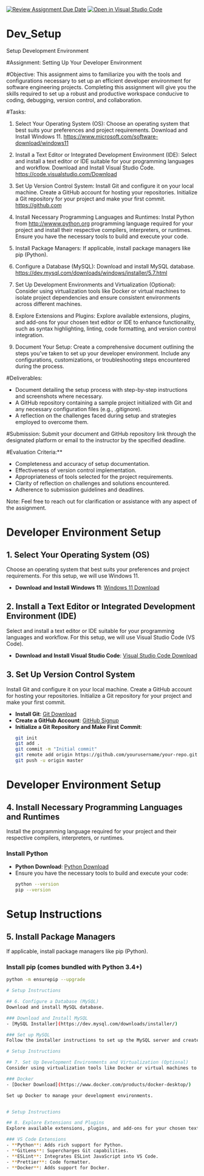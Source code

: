 [![Review Assignment Due Date](https://classroom.github.com/assets/deadline-readme-button-24ddc0f5d75046c5622901739e7c5dd533143b0c8e959d652212380cedb1ea36.svg)](https://classroom.github.com/a/vbnbTt5m)
[![Open in Visual Studio Code](https://classroom.github.com/assets/open-in-vscode-718a45dd9cf7e7f842a935f5ebbe5719a5e09af4491e668f4dbf3b35d5cca122.svg)](https://classroom.github.com/online_ide?assignment_repo_id=15231209&assignment_repo_type=AssignmentRepo)
# Dev_Setup
Setup Development Environment

#Assignment: Setting Up Your Developer Environment

#Objective:
This assignment aims to familiarize you with the tools and configurations necessary to set up an efficient developer environment for software engineering projects. Completing this assignment will give you the skills required to set up a robust and productive workspace conducive to coding, debugging, version control, and collaboration.

#Tasks:

1. Select Your Operating System (OS):
   Choose an operating system that best suits your preferences and project requirements. Download and Install Windows 11. https://www.microsoft.com/software-download/windows11

2. Install a Text Editor or Integrated Development Environment (IDE):
   Select and install a text editor or IDE suitable for your programming languages and workflow. Download and Install Visual Studio Code. https://code.visualstudio.com/Download
3. Set Up Version Control System:
   Install Git and configure it on your local machine. Create a GitHub account for hosting your repositories. Initialize a Git repository for your project and make your first commit. https://github.com

4. Install Necessary Programming Languages and Runtimes:
  Instal Python from http://wwww.python.org programming language required for your project and install their respective compilers, interpreters, or runtimes. Ensure you have the necessary tools to build and execute your code.

5. Install Package Managers:
   If applicable, install package managers like pip (Python).

6. Configure a Database (MySQL):
   Download and install MySQL database. https://dev.mysql.com/downloads/windows/installer/5.7.html

7. Set Up Development Environments and Virtualization (Optional):
   Consider using virtualization tools like Docker or virtual machines to isolate project dependencies and ensure consistent environments across different machines.

8. Explore Extensions and Plugins:
   Explore available extensions, plugins, and add-ons for your chosen text editor or IDE to enhance functionality, such as syntax highlighting, linting, code formatting, and version control integration.

9. Document Your Setup:
    Create a comprehensive document outlining the steps you've taken to set up your developer environment. Include any configurations, customizations, or troubleshooting steps encountered during the process. 

#Deliverables:
- Document detailing the setup process with step-by-step instructions and screenshots where necessary.
- A GitHub repository containing a sample project initialized with Git and any necessary configuration files (e.g., .gitignore).
- A reflection on the challenges faced during setup and strategies employed to overcome them.

#Submission:
Submit your document and GitHub repository link through the designated platform or email to the instructor by the specified deadline.

#Evaluation Criteria:**
- Completeness and accuracy of setup documentation.
- Effectiveness of version control implementation.
- Appropriateness of tools selected for the project requirements.
- Clarity of reflection on challenges and solutions encountered.
- Adherence to submission guidelines and deadlines.

Note: Feel free to reach out for clarification or assistance with any aspect of the assignment.


# Developer Environment Setup

## 1. Select Your Operating System (OS)
Choose an operating system that best suits your preferences and project requirements. For this setup, we will use Windows 11.

- **Download and Install Windows 11**: 
  [Windows 11 Download](https://www.microsoft.com/software-download/windows11)

## 2. Install a Text Editor or Integrated Development Environment (IDE)
Select and install a text editor or IDE suitable for your programming languages and workflow. For this setup, we will use Visual Studio Code (VS Code).

- **Download and Install Visual Studio Code**:
  [Visual Studio Code Download](https://code.visualstudio.com/Download)

## 3. Set Up Version Control System
Install Git and configure it on your local machine. Create a GitHub account for hosting your repositories. Initialize a Git repository for your project and make your first commit.

- **Install Git**:
  [Git Download](https://git-scm.com/downloads)
- **Create a GitHub Account**:
  [GitHub Signup](https://github.com)
- **Initialize a Git Repository and Make First Commit**:
  ```sh
  git init
  git add .
  git commit -m "Initial commit"
  git remote add origin https://github.com/yourusername/your-repo.git
  git push -u origin master

# Developer Environment Setup

## 4. Install Necessary Programming Languages and Runtimes
Install the programming language required for your project and their respective compilers, interpreters, or runtimes.

### Install Python
- **Python Download**: [Python Download](https://www.python.org/downloads/)
- Ensure you have the necessary tools to build and execute your code:
  ```sh
  python --version
  pip --version


# Setup Instructions

## 5. Install Package Managers
If applicable, install package managers like pip (Python).

### Install pip (comes bundled with Python 3.4+)
```sh
python -m ensurepip --upgrade

# Setup Instructions

## 6. Configure a Database (MySQL)
Download and install MySQL database.

### Download and Install MySQL
- [MySQL Installer](https://dev.mysql.com/downloads/installer/)

### Set up MySQL
Follow the installer instructions to set up the MySQL server and create a new database.

# Setup Instructions

## 7. Set Up Development Environments and Virtualization (Optional)
Consider using virtualization tools like Docker or virtual machines to isolate project dependencies and ensure consistent environments across different machines.

### Docker
- [Docker Download](https://www.docker.com/products/docker-desktop/)

Set up Docker to manage your development environments.


# Setup Instructions

## 8. Explore Extensions and Plugins
Explore available extensions, plugins, and add-ons for your chosen text editor or IDE to enhance functionality, such as syntax highlighting, linting, code formatting, and version control integration.

### VS Code Extensions
- **Python**: Adds rich support for Python.
- **GitLens**: Supercharges Git capabilities.
- **ESLint**: Integrates ESLint JavaScript into VS Code.
- **Prettier**: Code formatter.
- **Docker**: Adds support for Docker.

